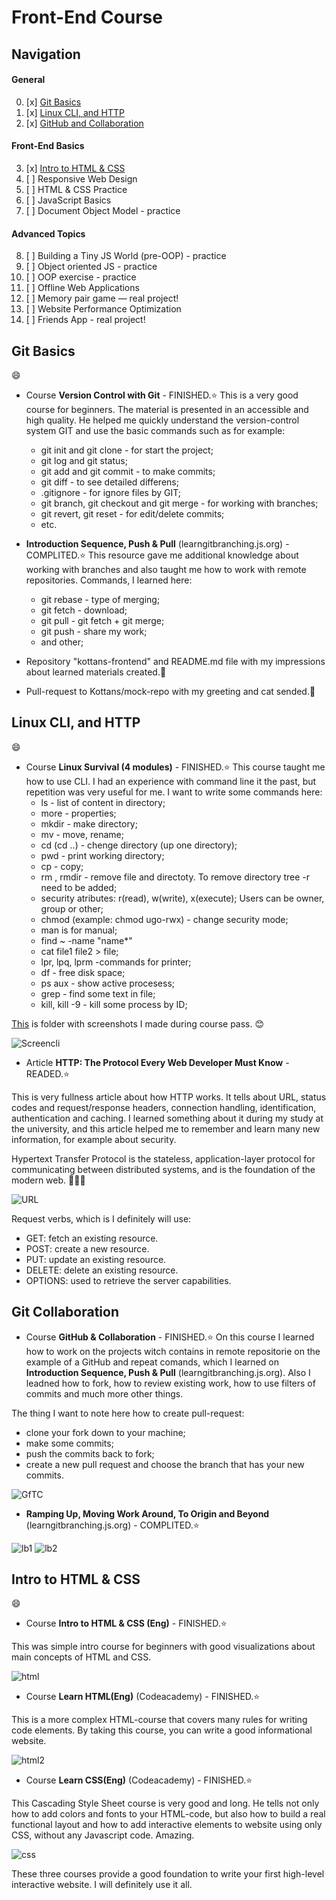 # Front-End Course

## Navigation

#### General
 0. [x] [Git Basics](#git-basics)
 1. [x] [Linux CLI, and HTTP](#linux-cli-and-http)
 2. [x] [GitHub and Collaboration](#git-collaboration)

#### Front-End Basics
 3. [x] [Intro to HTML & CSS](#intro-to-html--css)
 4. [ ] Responsive Web Design
 5. [ ] HTML & CSS Practice
 6. [ ] JavaScript Basics
 7. [ ] Document Object Model - practice

#### Advanced Topics
 8. [ ] Building a Tiny JS World (pre-OOP) - practice
 9. [ ] Object oriented JS - practice
10. [ ] OOP exercise - practice
11. [ ] Offline Web Applications
12. [ ] Memory pair game — real project!
13. [ ] Website Performance Optimization
14. [ ] Friends App - real project!

## Git Basics
:smile:
- Сourse **Version Control with Git** - FINISHED.:star:
 This is a very good course for beginners. The material is presented in an accessible and high quality. He helped me quickly understand the version-control system GIT and use the basic commands such as for example:

  - git init and git clone - for start the project;
  - git log and git status;
  - git add and git commit - to make commits;
  - git diff - to see detailed differens;
  - .gitignore - for ignore files by GIT;
  - git branch, git checkout and git merge - for working with branches;
  - git revert, git reset - for edit/delete commits;
  - etc.

- **Introduction Sequence, Push & Pull** (learngitbranching.js.org) - COMPLITED.:star:
 This resource gave me additional knowledge about working with branches and also taught me how to work with remote repositories. Commands, I learned here:
  - git rebase - type of merging;
  - git fetch - download;
  - git pull - git fetch + git merge;
  - git push - share my work;
  - and other;

- Repository "kottans-frontend" and README.md file with my impressions about learned materials created.:feet:

- Pull-request to Kottans/mock-repo with my greeting and cat sended.:love_letter:

## Linux CLI, and HTTP
:smile:
- Сourse **Linux Survival (4 modules)** - FINISHED.:star:
 This course taught me how to use CLI. I had an experience with command line it the past, but repetition was very useful for me. I want to write some commands here:
  - ls - list of content in directory;
  - more - properties;
  - mkdir <name> - make directory;
  - mv <from> <to> - move, rename;
  - cd <where> (cd ..) - chenge directory (up one directory);
  - pwd - print working directory;
  - cp <name> <name> - copy;
  - rm <name>, rmdir <name> - remove file and directoty. To remove directory tree -r need to be added;
  - security atributes: r(read), w(write), x(execute); Users can be owner, group or other;
  - chmod (example: chmod ugo-rwx) - change security mode;
  - man is for manual;
  - find ~ -name "name*"
  - cat file1 file2 > file;
  - lpr, lpq, lprm -commands for printer;
  - df - free disk space;
  - ps aux - show active procesess;
  - grep <text> - find some text in file;
  - kill, kill -9 <idp> - kill some process by ID;

 [This](https://github.com/nallikaea/kottans-frontend/blob/main/task_linux_cli) is folder with screenshots I made during course pass. :blush:

 ![Screencli](https://github.com/nallikaea/kottans-frontend/blob/main/task_linux_cli/conclusionscli.png)

 - Article **HTTP: The Protocol Every Web Developer Must Know** - READED.:star:

  This is very fullness article about how HTTP works. It tells about URL, status codes and request/response headers, connection handling, identification, authentication and caching. I learned something about it during my study at the university, and this article helped me to remember and learn many new information, for example about security.

  Hypertext Transfer Protocol is the stateless, application-layer protocol for communicating between distributed systems, and is the foundation of the modern web. :muscle::muscle::muscle:

   ![URL](https://github.com/nallikaea/kottans-frontend/blob/main/task_linux_cli/http1-url-structure.png)

 Request verbs, which is I definitely will use:
  - GET: fetch an existing resource.
  - POST: create a new resource.
  - PUT: update an existing resource.
  - DELETE: delete an existing resource.
  - OPTIONS: used to retrieve the server capabilities.

## Git Collaboration

- Сourse **GitHub & Collaboration** - FINISHED.:star:
 On this course I learned how to work on the projects witch contains in remote repositorie on the example of a GitHub and repeat comands, which I learned on **Introduction Sequence, Push & Pull** (learngitbranching.js.org). Also I leadned how to fork, how to review existing work, how to use filters of commits and much more other things.

 The thing I want to note here how to create pull-request:
  - clone your fork down to your machine;
  - make some commits;
  - push the commits back to fork;
  - create a new pull request and choose the branch that has your new commits.

 ![GfTC](https://github.com/nallikaea/kottans-frontend/blob/main/task_git_collaboration/image_2020-10-23_16-11-58.png)

- **Ramping Up, Moving Work Around, To Origin and Beyond** (learngitbranching.js.org) - COMPLITED.:star:

 ![lb1](https://github.com/nallikaea/kottans-frontend/blob/main/task_git_collaboration/image_2020-10-23_17-38-10.png)
 ![lb2](https://github.com/nallikaea/kottans-frontend/blob/main/task_git_collaboration/image_2020-10-23_17-55-24.png)

## Intro to HTML & CSS

  :smile:
  - Сourse **Intro to HTML & CSS (Eng)** - FINISHED.:star:

  This was simple intro course for beginners with good visualizations about main concepts of HTML and CSS.

  ![html](https://github.com/nallikaea/kottans-frontend/blob/main/task_html_css_intro/2020-10-28.png)

  - Сourse **Learn HTML(Eng)** (Codeacademy) - FINISHED.:star:

  This is a more compleх HTML-course that covers many rules for writing code elements. By taking this course, you can write a good informational website.

  ![html2](https://github.com/nallikaea/kottans-frontend/blob/main/task_html_css_intro/2020-10-28%20(2).png)

  - Сourse **Learn CSS(Eng)** (Codeacademy) - FINISHED.:star:

  This Cascading Style Sheet course is very good and long. He tells not only how to add colors and fonts to your HTML-code, but also how to build a real functional layout and how to add interactive elements to website using only CSS, without any Javascript code. Amazing.

  ![css](https://github.com/nallikaea/kottans-frontend/blob/main/task_html_css_intro/2020-10-28%20(1).png)

  These three courses provide a good foundation to write your first high-level interactive website. I will definitely use it all.
 
